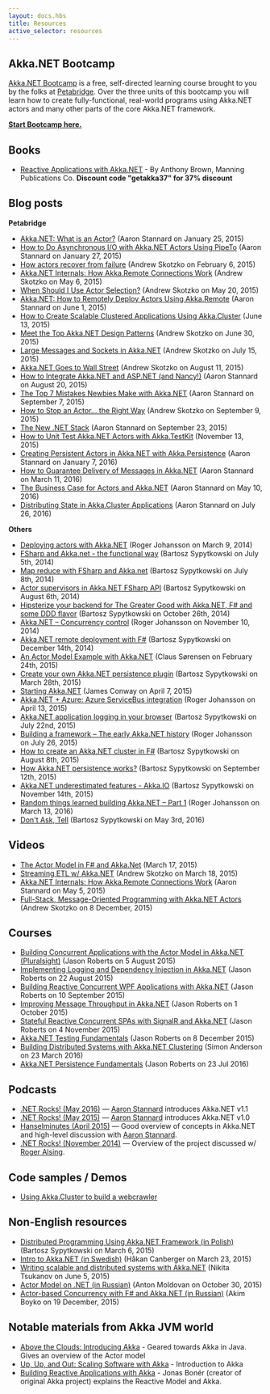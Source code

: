 ```yaml
---
layout: docs.hbs
title: Resources
active_selector: resources
---
```

## Akka.NET Bootcamp
[Akka.NET Bootcamp]({{site.bootcamp_url}}) is a free, self-directed learning course brought to you by the folks at [Petabridge](https://petabridge.com). Over the three units of this bootcamp you will learn how to create fully-functional, real-world programs using Akka.NET actors and many other parts of the core Akka.NET framework.

[**Start Bootcamp here.**]({{site.bootcamp_url}})

## Books
* [Reactive Applications with Akka.NET](https://www.manning.com/books/reactive-applications-with-akka-net) - By Anthony Brown,  Manning Publications Co. **Discount code "getakka37" for 37% discount**

## Blog posts
**Petabridge**
- [Akka.NET: What is an Actor?](https://petabridge.com/blog/akkadotnet-what-is-an-actor/) (Aaron Stannard on January 25, 2015)
- [How to Do Asynchronous I/O with Akka.NET Actors Using PipeTo](https://petabridge.com/blog/akkadotnet-async-actors-using-pipeto/) (Aaron Stannard on January 27, 2015)
- [How actors recover from failure](https://petabridge.com/blog/how-actors-recover-from-failure-hierarchy-and-supervision/) (Andrew Skotzko on February 6, 2015)
- [Akka.NET Internals: How Akka.Remote Connections Work](https://petabridge.com/blog/akka-internals-how-akka-remote-connections-work/) (Andrew Skotzko on May 6, 2015)
- [When Should I Use Actor Selection?](https://petabridge.com/blog/when-should-I-use-actor-selection/) (Andrew Skotzko on May 20, 2015)
- [Akka.NET: How to Remotely Deploy Actors Using Akka.Remote](https://petabridge.com/blog/akkadotnet-remote-deploy-actors/) (Aaron Stannard on June 1, 2015)
- [How to Create Scalable Clustered Applications Using Akka.Cluster](https://petabridge.com/blog/intro-to-akka-cluster/) (June 13, 2015)
- [Meet the Top Akka.NET Design Patterns](https://petabridge.com/blog/top-akkadotnet-design-patterns/) (Andrew Skotzko on June 30, 2015)
- [Large Messages and Sockets in Akka.NET](https://petabridge.com/blog/large-messages-and-sockets-in-akkadotnet/) (Andrew Skotzko on July 15, 2015)
- [Akka.NET Goes to Wall Street](https://petabridge.com/blog/akkadotnet-goes-to-wall-street/) (Andrew Skotzko on August 11, 2015)
- [How to Integrate Akka.NET and ASP.NET (and Nancy!)](https://petabridge.com/blog/akkadotnet-aspnet/) (Aaron Stannard on August 20, 2015)
- [The Top 7 Mistakes Newbies Make with Akka.NET](https://petabridge.com/blog/top-7-akkadotnet-stumbling-blocks/) (Aaron Stannard on September 7, 2015)
- [How to Stop an Actor... the Right Way](https://petabridge.com/blog/how-to-stop-an-actor-akkadotnet/) (Andrew Skotzko on September 9, 2015)
- [The New .NET Stack](https://petabridge.com/blog/the-new-dot-net-stack/) (Aaron Stannard on September 23, 2015)
- [How to Unit Test Akka.NET Actors with Akka.TestKit](https://petabridge.com/blog/how-to-unit-test-akkadotnet-actors-akka-testkit/) (November 13, 2015)
- [Creating Persistent Actors in Akka.NET with Akka.Persistence](https://petabridge.com/blog/intro-to-persistent-actors/) (Aaron Stannard on January 7, 2016)
- [How to Guarantee Delivery of Messages in Akka.NET](https://petabridge.com/blog/akkadotnet-at-least-once-message-delivery/) (Aaron Stannard on March 11, 2016)
- [The Business Case for Actors and Akka.NET](https://petabridge.com/blog/akkadotnet-business-case/) (Aaron Stannard on May 10, 2016)
- [Distributing State in Akka.Cluster Applications](https://petabridge.com/blog/akkacluster-state-distribution/) (Aaron Stannard on July 26, 2016)

**Others**
- [Deploying actors with Akka.NET](https://rogeralsing.com/2014/03/09/deploying-actors-with-akka-net/) (Roger Johansson on March 9, 2014)
- [FSharp and Akka.net - the functional way](http://bartoszsypytkowski.com/fsharp-and-akka-net-the-functional-way/) (Bartosz Sypytkowski on July 5th, 2014)
- [Map reduce with FSharp and Akka.net](http://bartoszsypytkowski.com/map-reduce-with-fsharp-and-akka-net/) (Bartosz Sypytkowski on July 8th, 2014)
- [Actor supervisors in Akka.NET FSharp API](http://bartoszsypytkowski.com/actor-supervisors-in-akka-net-fsharp-api/) (Bartosz Sypytkowski on August 6th, 2014)
- [Hipsterize your backend for The Greater Good with Akka.NET, F# and some DDD flavor](http://bartoszsypytkowski.com/hipsterize-your-backend-for-the-greater-good-with-akka-net-f-and-some-ddd-flavor/) (Bartosz Sypytkowski on October 26th, 2014)
- [Akka.NET – Concurrency control](https://rogeralsing.com/2014/11/10/akka-net-concurrency-control/) (Roger Johansson on November 10, 2014)
- [Akka.NET remote deployment with F#](http://bartoszsypytkowski.com/akka-net-remote-deployment-with-f/) (Bartosz Sypytkowski on December 14th, 2014)
- [An Actor Model Example with Akka.NET](http://blog.geist.no/an-actor-model-example-with-akka-net/) (Claus Sørensen on February 24th, 2015)
- [Create your own Akka.NET persistence plugin](http://bartoszsypytkowski.com/create-your-own-akka-net-persistence-plugin/) (Bartosz Sypytkowski on March 28th, 2015)
- [Starting Akka.NET](http://blog.jaywayco.co.uk/starting-akka-net/) (James Conway on April 7, 2015)
- [Akka.NET + Azure: Azure ServiceBus integration](https://rogeralsing.com/2015/04/13/akka-net-azure-azure-servicebus-integration/) (Roger Johansson on April 13, 2015)
- [Akka.NET application logging in your browser](http://bartoszsypytkowski.com/log-your-akka-net-application-in-your-browser/) (Bartosz Sypytkowski on July 22nd, 2015)
- [Building a framework – The early Akka.NET history](https://rogeralsing.com/2015/07/26/building-a-framework-the-early-akka-net-history/) (Roger Johansson on July 26, 2015)
- [How to create an Akka.NET cluster in F#](http://bartoszsypytkowski.com/how-create-an-akka-net-cluster-in-f/) (Bartosz Sypytkowski on August 8th, 2015)
- [How Akka.NET persistence works?](http://bartoszsypytkowski.com/how-akka-net-persistence-works/) (Bartosz Sypytkowski on September 12th, 2015)
- [Akka.NET underestimated features - Akka.IO](http://bartoszsypytkowski.com/akka-net-underestimated-feature-akka-io/) (Bartosz Sypytkowski on November 14th, 2015)
- [Random things learned building Akka.NET – Part 1](https://rogeralsing.com/2016/03/13/random-things-learned-building-akka-net-part-1/) (Roger Johansson on March 13, 2016)
- [Don't Ask, Tell](http://bartoszsypytkowski.com/dont-ask-tell-2/) (Bartosz Sypytkowski on May 3rd, 2016)

## Videos
- [The Actor Model in F# and Akka.Net](https://www.youtube.com/watch?v=RiWXo_5CAvg) (March 17, 2015)
- [Streaming ETL w/ Akka.NET](https://vimeo.com/123452527) (Andrew Skotzko on March 18, 2015)
- [Akka.NET Internals: How Akka.Remote Connections Work](https://www.youtube.com/watch?v=6c1gVLyYcMM) (Aaron Stannard on May 5, 2015)
- [Full-Stack, Message-Oriented Programming with Akka.NET Actors](https://www.youtube.com/watch?v=nPGMVhI7zyk) (Andrew Skotzko on 8 December, 2015)

## Courses
- [Building Concurrent Applications with the Actor Model in Akka.NET (Pluralsight)](https://www.pluralsight.com/courses/akka-dotnet-actor-model-building-concurrent-applications) (Jason Roberts on 5 August 2015)
- [Implementing Logging and Dependency Injection in Akka.NET](https://www.pluralsight.com/courses/akka-dotnet-implementing-logging-dependency-injection) (Jason Roberts on 22 August 2015)
- [Building Reactive Concurrent WPF Applications with Akka.NET](https://www.pluralsight.com/courses/akka-dotnet-building-reactive-concurrent-wpf-applications) (Jason Roberts on 10 September 2015)
- [Improving Message Throughput in Akka.NET](https://www.pluralsight.com/courses/akka-dotnet-improving-messaging-throughput) (Jason Roberts on 1 October 2015)
- [Stateful Reactive Concurrent SPAs with SignalR and Akka.NET](https://www.pluralsight.com/courses/akkadotnet-signalr-stateful-reactive-concurrent-spas) (Jason Roberts on 4 November 2015)
- [Akka.NET Testing Fundamentals](https://www.pluralsight.com/courses/akka-dotnet-testing-fundamentals) (Jason Roberts on 8 December 2015)
- [Building Distributed Systems with Akka.NET Clustering](https://www.pluralsight.com/courses/akka-dotnet-building-distributed-systems-clustering) (Simon Anderson on 23 March 2016)
- [Akka.NET Persistence Fundamentals](https://www.pluralsight.com/courses/akka-dotnet-persistence-fundamentals) (Jason Roberts on 23 Jul 2016)

## Podcasts

- [.NET Rocks! (May 2016)](http://dotnetrocks.com/default.aspx?showNum=1338) — [Aaron Stannard](https://twitter.com/aaronontheweb) introduces Akka.NET v1.1
- [.NET Rocks! (May 2015)](http://dotnetrocks.com/default.aspx?showNum=1134) — [Aaron Stannard](https://twitter.com/aaronontheweb) introduces Akka.NET v1.0
- [Hanselminutes (April 2015)](http://hanselminutes.com/472/inside-the-akkanet-open-source-project-and-the-actor-model-with-aaron-stannard) — Good overview of concepts in Akka.NET and high-level discussion with [Aaron Stannard](https://twitter.com/aaronontheweb).
- [.NET Rocks! (November 2014)](http://www.dotnetrocks.com/default.aspx?showNum=1058) — Overview of the project discussed w/ [Roger Alsing](https://twitter.com/rogeralsing).

## Code samples / Demos
- [Using Akka.Cluster to build a webcrawler](https://github.com/petabridge/akkadotnet-code-samples/tree/master/Cluster.WebCrawler)

## Non-English resources
- [Distributed Programming Using Akka.NET Framework (in Polish)](https://www.youtube.com/watch?v=_6vDp2-VCjc) (Bartosz Sypytkowski on March 6, 2015)
- [Intro to Akka.NET (in Swedish)](https://www.youtube.com/watch?v=Ta6qLA9OsjE) (Håkan Canberger on March 23, 2015)
- [Writing scalable and distributed systems with Akka.NET](https://www.youtube.com/watch?v=fwWA6Bugg_c) (Nikita Tsukanov on June 5, 2015)
- [Actor Model on .NET (in Russian)](https://www.youtube.com/watch?v=jek8Qmc3ZjQ) (Anton Moldovan on October 30, 2015)
- [Actor-based Concurrency with F# and Akka.NET (in Russian)](https://www.youtube.com/watch?v=LLG8_0XtD4o) (Akim Boyko on 19 December, 2015)

## Notable materials from Akka JVM world
- [Above the Clouds: Introducing Akka](https://www.youtube.com/watch?v=UY3fuHebRMI) - Geared towards Akka in Java.  Gives an overview of the Actor model
- [Up, Up, and Out: Scaling Software with Akka](https://www.youtube.com/watch?v=GBvtE61Wrto) - Introduction to Akka
- [Building Reactive Applications with Akka](https://www.youtube.com/watch?v=6Cb1wSVRI-Q) - Jonas Bonér (creator of original Akka project) explains the Reactive Model and Akka.
